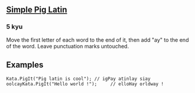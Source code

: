 <h2><a href=https://www.codewars.com/kata/520b9d2ad5c005041100000f/train/csharp target="_blank">Simple Pig Latin</a></h2><h3>5 kyu</h3><p>Move the first letter of each word to the end of it, then add "ay" to the end of the word. Leave punctuation marks untouched.</p><h2 id="examples">Examples</h2><pre style="display: none;"><code class="language-javascript"><span class="cm-variable">pigIt</span>(<span class="cm-string">'Pig latin is cool'</span>); <span class="cm-comment">// igPay atinlay siay oolcay</span><span class="cm-variable">pigIt</span>(<span class="cm-string">'Hello world !'</span>);     <span class="cm-comment">// elloHay orldway !</span></code></pre><pre style="display: none;"><code class="language-objc"><span class="cm-variable">pigIt</span>(<span class="cm-variable">@</span><span class="cm-string">"Pig latin is cool"</span>); <span class="cm-comment">// =&gt; @"igPay atinlay siay oolcay"</span><span class="cm-variable">pigIt</span>(<span class="cm-variable">@</span><span class="cm-string">"Hello world !"</span>);     <span class="cm-comment">// =&gt; @"elloHay orldway !"</span></code></pre><pre style="display: none;"><code class="language-ruby"><span class="cm-variable">pig_it</span>(<span class="cm-string">'Pig latin is cool'</span>) <span class="cm-comment"># igPay atinlay siay oolcay</span><span class="cm-variable">pig_it</span>(<span class="cm-string">'Hello world !'</span>)     <span class="cm-comment"># elloHay orldway !</span></code></pre><pre style="display: none;"><code class="language-python"><span class="cm-variable">pig_it</span>(<span class="cm-string">'Pig latin is cool'</span>) <span class="cm-comment"># igPay atinlay siay oolcay</span><span class="cm-variable">pig_it</span>(<span class="cm-string">'Hello world !'</span>)     <span class="cm-comment"># elloHay orldway !</span></code></pre><pre><code class="language-csharp"><span class="cm-variable">Kata</span>.<span class="cm-variable">PigIt</span>(<span class="cm-string">"Pig latin is cool"</span>); <span class="cm-comment">// igPay atinlay siay oolcay</span><span class="cm-variable">Kata</span>.<span class="cm-variable">PigIt</span>(<span class="cm-string">"Hello world !"</span>);     <span class="cm-comment">// elloHay orldway !</span></code></pre><pre style="display: none;"><code class="language-C++">pig_it("Pig latin is cool");   // igPay atinlay siay oolcaypig_it("Hello world !");       // elloHay orldway</code></pre><pre style="display: none;"><code class="language-Java">PigLatin.pigIt('Pig latin is cool'); // igPay atinlay siay oolcayPigLatin.pigIt('Hello world !');     // elloHay orldway !</code></pre><pre style="display: none;"><code class="language-clojure"><span class="cm-bracket">(</span><span class="cm-builtin">piglatin/pig-it</span> <span class="cm-string">"Pig latin is cool"</span><span class="cm-bracket">)</span> <span class="cm-comment">; "igPay atinlay siay oolcay"</span><span class="cm-bracket">(</span><span class="cm-builtin">piglatin/pig-it</span> <span class="cm-string">"Hello world !"</span><span class="cm-bracket">)</span>     <span class="cm-comment">; "elloHay orldway !"</span></code></pre><pre style="display: none;"><code class="language-typescript"><span class="cm-variable">pigIt</span>(<span class="cm-string">'Pig latin is cool'</span>); <span class="cm-comment">// igPay atinlay siay oolcay</span><span class="cm-variable">pigIt</span>(<span class="cm-string">'Hello world !'</span>);     <span class="cm-comment">// elloHay orldway !</span></code></pre><pre style="display: none;"><code class="language-cobol">      PigIt str <span class="cm-builtin">=</span> <span class="cm-string">'</span><span class="cm-string">Pig latin is cool'</span> <span class="cm-builtin">=</span><span class="cm-builtin">&gt;</span> result <span class="cm-builtin">=</span> <span class="cm-string">'</span><span class="cm-string">igPay atinlay siay oolcay'</span>      PigIt str <span class="cm-builtin">=</span> <span class="cm-string">'</span><span class="cm-string">Hello world !'</span>     <span class="cm-builtin">=</span><span class="cm-builtin">&gt;</span> result <span class="cm-builtin">=</span> <span class="cm-string">'</span><span class="cm-string">elloHay orldway !</span></code></pre>